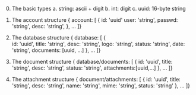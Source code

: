 
0. The basic types
    a. string:  ascii + digit
    b. int: digit
    c. uuid: 16-byte string

1. The account structure
{ account: [
    {
        id: 'uuid'
        user: 'string', 
        passwd: 'string', 
        desc: 'string', 
    }, 
    ...
]}

2. The database structure
{ database: [
    {   
        id: 'uuid', 
        title: 'string', 
        desc: 'string', 
        logo: 'string', 
        status: 'string', 
        date: 'string',
        documents: [uuid, ...]
    },
    ...
]}

3. The document structure
{ database/documents: [
    {
        id: 'uuid', 
        title: 'string', 
        desc: 'string', 
        status: 'string', 
        attachments:[uuid,...]
    },
    ...
]}

4. The attachment structure
{ document/attachments: [
    {
        id: 'uuid', 
        title: 'string', 
        desc: 'string', 
        name: 'string', 
        mime: 'string', 
        status: 'string'
    },
    ...
]}
 
 
